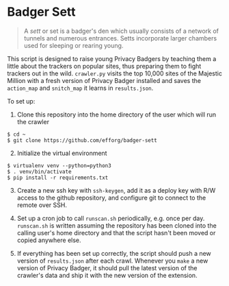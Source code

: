 # Badger Sett

> A *sett* or set is a badger's den which usually consists of a network of tunnels
  and numerous entrances. Setts incorporate larger chambers used for sleeping or
  rearing young.

This script is designed to raise young Privacy Badgers by teaching them a little
about the trackers on popular sites, thus preparing them to fight trackers out
in the wild. `crawler.py` visits the top 10,000 sites of the Majestic Million
with a fresh version of Privacy Badger installed and saves the `action_map` and
`snitch_map` it learns in `results.json`. 

To set up:

1. Clone this repository into the home directory of the user which will run the
   crawler

```
$ cd ~
$ git clone https://github.com/efforg/badger-sett
```

2. Initialize the virtual environment

```
$ virtualenv venv --python=python3
$ . venv/bin/activate
$ pip install -r requirements.txt
```

3. Create a new ssh key with `ssh-keygen`, add it as a deploy key with R/W
   access to the github repository, and configure git to connect to the remote
   over SSH.

4. Set up a cron job to call `runscan.sh` periodically, e.g. once per day.
   `runscan.sh` is written assuming the repository has been cloned into the
   calling user's home directory and that the script hasn't been moved or copied
   anywhere else.

5. If everything has been set up correctly, the script should push a new version
   of `results.json` after each crawl. Whenever you `make` a new version of
   Privacy Badger, it should pull the latest version of the crawler's data and
   ship it with the new version of the extension.
